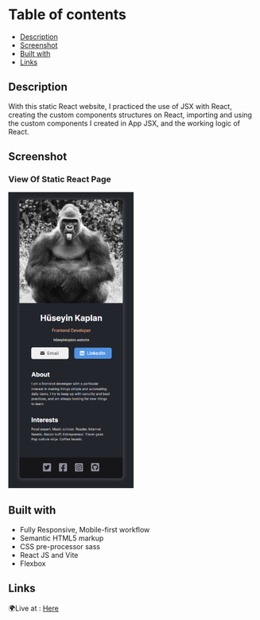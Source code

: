 # Table of contents

  - [Description](#description)
  - [Screenshot](#screenshot)
  - [Built with](#built-with) 
  - [Links](#links)

## Description

With this static React website, I practiced the use of JSX with React, creating the custom components structures on React, importing and using the custom components I created in App JSX, and the working logic of React. <br />

## Screenshot
<h3>View Of Static React Page</h3>
<img style="width:50%" src="https://github.com/huseyinkaplan00/Personel-Business-Card-/blob/main/src/images/viewOfStaticPage.png"/>

## Built with
- Fully Responsive, Mobile-first workflow
- Semantic HTML5 markup
- CSS pre-processor sass 
- React JS and Vite
- Flexbox


## Links
🌍Live at : <a href="https://reactdigitalbusinesscard.netlify.app/">Here </a>
